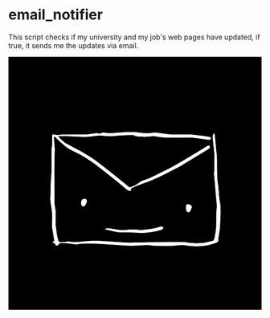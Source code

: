 # email_notifier
This script checks if my university and my job's web pages have updated, if true, it sends me the updates via email.

<p align="center">
  <img src="email-car.jpg" >
</p>
